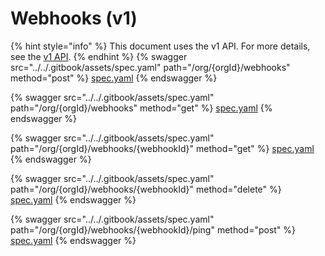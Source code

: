 # Webhooks (v1)

{% hint style="info" %}
This document uses the v1 API. For more details, see the [v1 API](../v1-api).
{% endhint %}
{% swagger src="../../.gitbook/assets/spec.yaml" path="/org/{orgId}/webhooks" method="post" %}
[spec.yaml](../../.gitbook/assets/spec.yaml)
{% endswagger %}

{% swagger src="../../.gitbook/assets/spec.yaml" path="/org/{orgId}/webhooks" method="get" %}
[spec.yaml](../../.gitbook/assets/spec.yaml)
{% endswagger %}

{% swagger src="../../.gitbook/assets/spec.yaml" path="/org/{orgId}/webhooks/{webhookId}" method="get" %}
[spec.yaml](../../.gitbook/assets/spec.yaml)
{% endswagger %}

{% swagger src="../../.gitbook/assets/spec.yaml" path="/org/{orgId}/webhooks/{webhookId}" method="delete" %}
[spec.yaml](../../.gitbook/assets/spec.yaml)
{% endswagger %}

{% swagger src="../../.gitbook/assets/spec.yaml" path="/org/{orgId}/webhooks/{webhookId}/ping" method="post" %}
[spec.yaml](../../.gitbook/assets/spec.yaml)
{% endswagger %}
